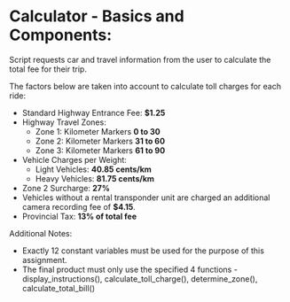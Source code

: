 # Calculator - Basics and Components: 

Script requests car and travel information from the user to calculate the total fee for their trip. 

The factors below are taken into account to calculate toll charges for each ride:
  * Standard Highway Entrance Fee: **$1.25**
  * Highway Travel Zones:
    * Zone 1: Kilometer Markers **0 to 30** 
    * Zone 2: Kilometer Markers **31 to 60** 
    * Zone 3: Kilometer Markers **61 to 90**
  * Vehicle Charges per Weight:
    * Light Vehicles: **40.85 cents/km**
    * Heavy Vehicles: **81.75 cents/km**
  * Zone 2 Surcharge: **27%** 
  * Vehicles without a rental transponder unit are charged an additional camera recording
  fee of **$4.15**.
  * Provincial Tax: **13% of total fee**

Additional Notes:
* Exactly 12 constant variables must be used for the purpose of this assignment. 
* The final product must only use the specified 4 functions - display_instructions(), calculate_toll_charge(), determine_zone(), calculate_total_bill()
